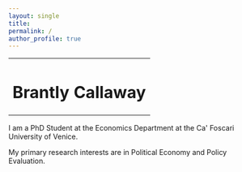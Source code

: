 ```yaml
---
layout: single
title:
permalink: /
author_profile: true
---
```


<table style="width: 100%;">
  <tr>
	<td style="width: 100%; border-bottom:0px;"><h1>Brantly Callaway</h1></td>
  </tr>
</table>

I am a PhD Student at the Economics Department at the Ca' Foscari University of Venice.

My primary research interests are in Political Economy and Policy Evaluation.
